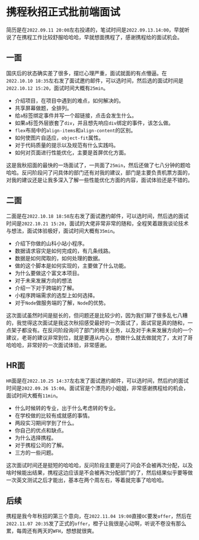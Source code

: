 # 携程秋招正式批前端面试
简历是在`2022.09.11 20:00`左右投递的，笔试时间是`2022.09.13.14:00`，早就听说了在携程工作比较舒服哈哈哈，早就想面携程了，感谢携程给的面试机会。

## 一面
国庆后的状态确实差了很多，摆烂心理严重，面试就面的有点懵逼。在`2022.10.10 18:35`左右发了面试邀约邮件，可以选时间，然后选的面试时间是`2022.10.12 15:20`，面试时间大概有`25min`。

* 介绍项目，在项目中遇到的难点，如何解决的。
* 共享屏幕做题，全排列。
* 给`a`标签绑定事件并写一个超链接，点击会发生什么。
* 如果`a`标签外层嵌套了`div`，并且想先响应`div`绑定的事件，该怎么做。
* `flex`布局中的`align-items`和`align-content`的区别。
* 如何使图片自适应，`object-fit`属性。
* 对于代码质量的提示以及规范有什么实践吗。
* 如何对页面进行性能优化，主要是首屏优化方面。

这是我秋招面的最快的一场面试了，一共面了`25min`，然后还做了七八分钟的题哈哈哈。反问阶段问了问具体的部门还有对我的建议，部门是主要负责机票方面的，对我的建议还是让我多深入了解一些性能优化方面的内容，面试体验还是不错的。

## 二面
二面是在`2022.10.18 18:50`左右发了面试邀约邮件，可以选时间，然后选的面试时间是`2022.10.21 15:20`，面试的大佬非常非常的随和，全程笑着跟我谈论技术与想法，面试体验极好，面试时间大概有`35min`。

* 介绍下你做的山科小站小程序。
* 数据请求容灾是如何完成的，有几条线路。
* 数据是如何爬取的，如何处理的数据。
* 做的这个脚本是如何实现的，主要做了什么功能。
* 为什么要做这个富文本项目。
* 对于未来发展方向的想法
* 介绍一下对于跨端的了解。
* 小程序跨端需求的选型上如何选择。
* 对于`Node`做服务端的了解，`Node`的优势。

这次面试虽然时间是挺长的，但问题还是比较少的，因为我们聊了很多乱七八糟的，我觉得这次面试是我这次秋招感受最好的一次面试了，面试官是真的随和，一点架子都没有。在反问阶段询问了部门的相关业务，以及对于未来发展方向的一个建议，老哥的建议非常到位，就是要遵从内心，想做什么就去做就完了，太对了哥哈哈哈，非常好的一次面试体验，非常感谢。


## HR面
`HR`面是在`2022.10.25 14:37`左右发了面试邀约邮件，可以选时间，然后约的面试时间是`2022.09.26 15:00`。面试官是个漂亮的小姐姐，非常感谢携程给的机会，面试时间大概有`11min`。

* 什么时候转的专业，出于什么考虑转的专业。
* 在学校做的比较有成就感的事情。
* 两段实习期间学到了什么。
* 你自己的优点和缺点。
* 为什么选择携程。
* 对于携程公司的了解。
* 三方的一些问题。

这次面试时间还是挺短的哈哈哈，反问阶段主要是问了问会不会被再次分配，以及啥时候能出结果，携程这边应该是不会被再次分配部门的了，然后结果似乎要等做一次英文测试之后才能出，基本在两个周左右，等着就完事了哈哈哈。

## 后续
携程是我今年秋招的第三个意向，在`2022.11.04 19:00`直接`OC`要发`offer`，然后在`2022.11.07 20:35`发了正式的`offer`，橙子让我很是心动啊，听说不卷没有那么累，每周还有两天的`WFH`，想想就很爽。
